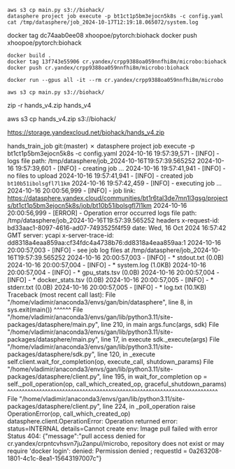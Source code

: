 ```
aws s3 cp main.py s3://biohack/
datasphere project job execute -p bt1ct1p5bm3ejocn5k8s -c config.yaml
cat /tmp/datasphere/job_2024-10-17T12:19:18.065072/system.log
```


docker tag dc74aab0ee08 xhoopoe/pytorch:biohack
docker push xhoopoe/pytorch:biohack

```
docker build .
docker tag 13f743e55906 cr.yandex/crpp9388oa059nnfhi8m/microbo:biohack
docker push cr.yandex/crpp9388oa059nnfhi8m/microbo:biohack
```

```
docker run --gpus all -it --rm cr.yandex/crpp9388oa059nnfhi8m/microbo
```

```
aws s3 cp main.py s3://biohack/
```

zip -r hands_v4.zip hands_v4

aws s3 cp hands_v4.zip s3://biohack/

https://storage.yandexcloud.net/biohack/hands_v4.zip


hands_train_job git:(master) ✗ datasphere project job execute -p bt1ct1p5bm3ejocn5k8s -c config.yaml
2024-10-16 19:57:39,571 - [INFO] - logs file path: /tmp/datasphere/job_2024-10-16T19:57:39.565252
2024-10-16 19:57:39,601 - [INFO] - creating job ...
2024-10-16 19:57:41,941 - [INFO] - no files to upload
2024-10-16 19:57:41,941 - [INFO] - created job `bt10b51ibolsgfl7l1km`
2024-10-16 19:57:42,459 - [INFO] - executing job ...
2024-10-16 20:00:56,999 - [INFO] - job link: https://datasphere.yandex.cloud/communities/bt1r6tal3de7mn1l3gsg/projects/bt1ct1p5bm3ejocn5k8s/job/bt10b51ibolsgfl7l1km
2024-10-16 20:00:56,999 - [ERROR] - Operation error occurred
        logs file path: /tmp/datasphere/job_2024-10-16T19:57:39.565252
        headers
                x-request-id: bd33aac1-8097-4616-ad07-7493525f4f59
                date: Wed, 16 Oct 2024 16:57:42 GMT
                server: ycapi
                x-server-trace-id: dd8318a4eaa859aa:cf34fdc4a4738b76:dd8318a4eaa859aa:1
2024-10-16 20:00:57,003 - [INFO] - see job log files at /tmp/datasphere/job_2024-10-16T19:57:39.565252
2024-10-16 20:00:57,003 - [INFO] -   * stdout.txt  (0.0B)
2024-10-16 20:00:57,004 - [INFO] -   * system.log  (1.0KB)
2024-10-16 20:00:57,004 - [INFO] -   * gpu_stats.tsv  (0.0B)
2024-10-16 20:00:57,004 - [INFO] -   * docker_stats.tsv  (0.0B)
2024-10-16 20:00:57,005 - [INFO] -   * stderr.txt  (0.0B)
2024-10-16 20:00:57,005 - [INFO] -   * log.txt  (10.1KB)
Traceback (most recent call last):
  File "/home/vladimir/anaconda3/envs/gan/bin/datasphere", line 8, in <module>
    sys.exit(main())
             ^^^^^^
  File "/home/vladimir/anaconda3/envs/gan/lib/python3.11/site-packages/datasphere/main.py", line 210, in main
    args.func(args, sdk)
  File "/home/vladimir/anaconda3/envs/gan/lib/python3.11/site-packages/datasphere/main.py", line 17, in execute
    sdk._execute(args)
  File "/home/vladimir/anaconda3/envs/gan/lib/python3.11/site-packages/datasphere/sdk.py", line 120, in _execute
    self.client.wait_for_completion(op, execute_call, shutdown_params)
  File "/home/vladimir/anaconda3/envs/gan/lib/python3.11/site-packages/datasphere/client.py", line 195, in wait_for_completion
    op = self._poll_operation(op, call_which_created_op, graceful_shutdown_params)
         ^^^^^^^^^^^^^^^^^^^^^^^^^^^^^^^^^^^^^^^^^^^^^^^^^^^^^^^^^^^^^^^^^^^^^^^^^
  File "/home/vladimir/anaconda3/envs/gan/lib/python3.11/site-packages/datasphere/client.py", line 224, in _poll_operation
    raise OperationError(op, call_which_created_op)
datasphere.client.OperationError: Operation returned error:
        status=INTERNAL
        details=Cannot create env: Image pull failed with error Status 404: {"message":"pull access denied for cr.yandex/crpntcvhsvn7ju2anpul/microbo, repository does not exist or may require 'docker login': denied: Permission denied ; requestId = 0a263208-1801-4c1c-8ea1-15643197007c"}